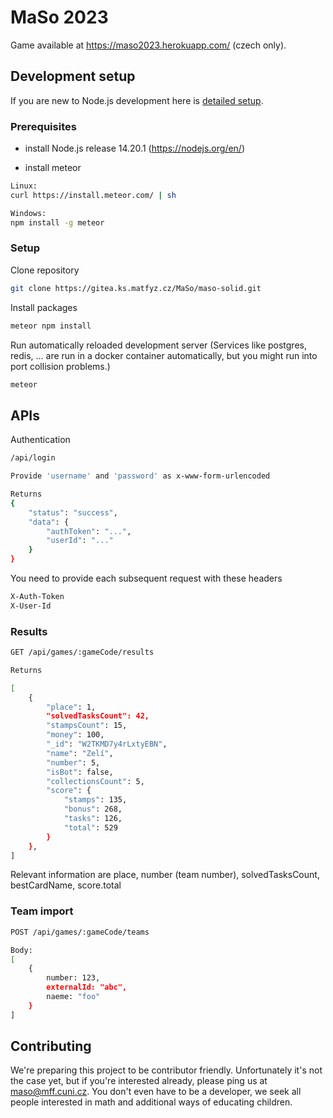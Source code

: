 # MaSo 2023

Game available at <https://maso2023.herokuapp.com/> (czech only).

## Development setup

If you are new to Node.js development here is [detailed setup](./docs/linux-setup.md).

### Prerequisites

- install Node.js release 14.20.1 (<https://nodejs.org/en/>)

- install meteor

```bash
Linux:
curl https://install.meteor.com/ | sh

Windows:
npm install -g meteor
```

### Setup

Clone repository

```bash
git clone https://gitea.ks.matfyz.cz/MaSo/maso-solid.git
```

Install packages

```bash
meteor npm install
```

Run automatically reloaded development server (Services like postgres, redis, ...
are run in a docker container automatically, but you might run into port collision problems.)

```bash
meteor
```

## APIs

Authentication

```bash
/api/login

Provide 'username' and 'password' as x-www-form-urlencoded

Returns
{
    "status": "success",
    "data": {
        "authToken": "...",
        "userId": "..."
    }
}
```

You need to provide each subsequent request with these headers

```bash
X-Auth-Token
X-User-Id
```

### Results

```bash
GET /api/games/:gameCode/results

Returns

[
    {
        "place": 1,
        "solvedTasksCount": 42,
        "stampsCount": 15,
        "money": 100,
        "_id": "W2TKMD7y4rLxtyEBN",
        "name": "Zelí",
        "number": 5,
        "isBot": false,
        "collectionsCount": 5,
        "score": {
            "stamps": 135,
            "bonus": 268,
            "tasks": 126,
            "total": 529
        }
    },
]
```

Relevant information are place, number (team number), solvedTasksCount, bestCardName, score.total

### Team import

```bash
POST /api/games/:gameCode/teams

Body:
[
    {
        number: 123,
        externalId: "abc",
        naeme: "foo"
    }
]

```

## Contributing

We're preparing this project to be contributor friendly. Unfortunately it's not the case yet,
but if you're interested already, please ping us at maso@mff.cuni.cz. You don't
even have to be a developer, we seek all people interested in math and additional ways of
educating children.